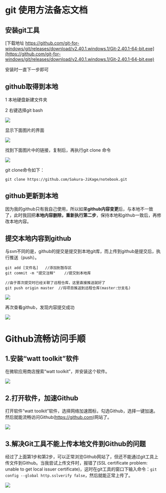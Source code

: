 # git 使用方法备忘文档

## 安装git工具

[下载地址 https://github.com/git-for-windows/git/releases/download/v2.40.1.windows.1/Git-2.40.1-64-bit.exe](https://github.com/git-for-windows/git/releases/download/v2.40.1.windows.1/Git-2.40.1-64-bit.exe)

安装时一直下一步即可

## github取得到本地

1 本地硬盘新建文件夹

2 右键选择git bash

![](images/1/001.png)

显示下面图片的界面

![](images/1/002.png)

找到下面图片中的链接，复制后，再执行git clone 命令

![](images/1/003.png)

git clone命令如下：

```
git clone https://github.com/Sakura-JiKage/notebook.git
```

## github更新到本地

因为我的github只有我自己使用，所以如果**github内容变更**后，与本地不一致了，此时我回把**本地内容删除，重新执行第二步**，保持本地和github一致后，再修改本地内容。



## 提交本地内容到github

与svn不同的是，github的提交是提交到本地git库，而上传到github是提交后，执行推送（push）。

```
git add [文件名]	//添加到暂存区
git commit -m "提交注释"	//提交到本地库

//由于首次提交时已经关联了远程仓库，这里直接推送就好了
git push origin master	//将项目推送到远程仓库(master:分支名)
```

![](images/1/004.png)

再次查看github，发现内容提交成功

![](images/1/005.png)

# Github流畅访问手顺

## 1.安装“watt toolkit”软件

在微软应用商店搜索“watt toolkit”，并安装这个软件。

![](images\1\006.png)

## 2.打开软件，加速Github

打开软件“watt toolkit”软件，选择网络加速图标，勾选Github，选择一键加速。然后就能流畅访问Github(https://github.com)网站了。

![](images\1\007.png)

## 3.解决Git工具不能上传本地文件到Github的问题

经过了上面第1步和第2步，可以正常浏览Github网站了，但还不能通过git工具上传文件到Github。当我尝试上传文件时，报错了(SSL certificate problem: unable to get local issuer certificate)，这时在git工具的窗口下输入命令：`git config --global http.sslverify false`，然后就能正常上传了。

![](images\1\008.png)

